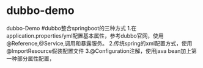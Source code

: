 # dubbo-demo
dubbo-Demo
#dubbo整合springboot的三种方式
1.在application.properties/yml配置基本属性，参考dubbo官网，使用@Reference,@Service,调用和暴露服务。
2.传统spring的xml配置方式，使用@ImportResource假装配置文件
3.@Configuration注解，使用java bean加上第一种部分属性配置，
